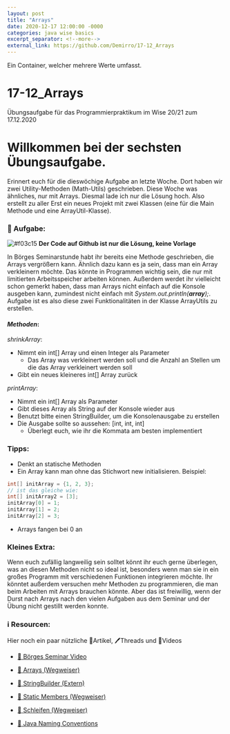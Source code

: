 ```yaml
---
layout: post
title: "Arrays"
date: 2020-12-17 12:00:00 -0000
categories: java wise basics
excerpt_separator: <!--more-->
external_link: https://github.com/Demirro/17-12_Arrays
---
```

Ein Container, welcher mehrere Werte umfasst.
<!--more-->

# 17-12_Arrays
Übungsaufgabe für das Programmierpraktikum im Wise 20/21 zum 17.12.2020

# Willkommen bei der sechsten Übungsaufgabe.

Erinnert euch für die dieswöchige Aufgabe an letzte Woche. Dort haben wir zwei Utility-Methoden (Math-Utils) geschrieben. Diese Woche was ähnliches, nur mit Arrays.
Diesmal lade ich nur die Lösung hoch. Also erstellt zu aller Erst ein neues Projekt mit zwei Klassen (eine für die Main Methode und eine ArrayUtil-Klasse).


### 📝 Aufgabe:

![#f03c15](https://via.placeholder.com/15/f03c15/000000?text=+) __Der Code auf Github ist nur die Lösung, keine Vorlage__

In Börges Seminarstunde habt ihr bereits eine Methode geschrieben, die Arrays vergrößern kann. Ähnlich dazu kann es ja sein, dass man ein Array verkleinern möchte. Das könnte in Programmen wichtig sein, die nur mit limitierten Arbeitsspeicher arbeiten können. Außerdem werdet ihr vielleicht schon gemerkt haben, dass man Arrays nicht einfach auf die Konsole ausgeben kann, zumindest nicht einfach mit *System.out.println(__array__);*.
Aufgabe ist es also diese zwei Funktionalitäten in der Klasse ArrayUtils zu erstellen.

#### *Methoden*:
*shrinkArray*:
- Nimmt ein int[] Array und einen Integer als Parameter
  - Das Array was verkleinert werden soll und die Anzahl an Stellen um die das Array verkleinert werden soll
- Gibt ein neues kleineres int[] Array zurück

*printArray*:
- Nimmt ein int[] Array als Parameter
- Gibt dieses Array als String auf der Konsole wieder aus
- Benutzt bitte einen StringBuilder, um die Konsolenausgabe zu erstellen
- Die Ausgabe sollte so aussehen: [int, int, int]
  - Überlegt euch, wie ihr die Kommata am besten implementiert

### Tipps:

- Denkt an statische Methoden
- Ein Array kann man ohne das Stichwort new initialisieren. Beispiel:
```java
int[] initArray = {1, 2, 3};
// ist das gleiche wie:
int[] initArray2 = [3];
initArray[0] = 1;
initArray[1] = 2;
initArray[2] = 3;
```
- Arrays fangen bei 0 an

### Kleines Extra:
Wenn euch zufällig langweilig sein solltet könnt ihr euch gerne überlegen, was an diesen Methoden nicht so ideal ist, besonders wenn man sie in ein großes Programm mit verschiedenen Funktionen integrieren möchte.
Ihr könntet außerdem versuchen mehr Methoden zu programmieren, die man beim Arbeiten mit Arrays brauchen könnte.
Aber das ist freiwillig, wenn der Durst nach Arrays nach den vielen Aufgaben aus dem Seminar und der Übung nicht gestillt werden konnte.
    
### ℹ️ Resourcen:
Hier noch ein paar nützliche 📃Artikel, 🖊️Threads und 🎥Videos

- [🎥 Börges Seminar Video](https://www.ilias.uni-koeln.de/ilias/ilias.php?ref_id=3638292&eid=9118f1cb-68c5-4d9a-8f67-7f3e83ecc782&cmd=streamVideo&cmdClass=xoctplayergui&cmdNode=wn:os:17u:185&baseClass=ilrepositorygui)

- [📃 Arrays (Wegweiser)](https://dh-cologne.github.io/java-wegweiser/articles/Arrays.html)
- [📃 StringBuilder (Extern)](http://openbook.rheinwerk-verlag.de/javainsel9/javainsel_04_004.htm)
- [📃 Static Members (Wegweiser)](https://dh-cologne.github.io/java-wegweiser/articles/Static-Members.html)
- [📃 Schleifen (Wegweiser)](https://dh-cologne.github.io/java-wegweiser/articles/Schleifen.html)

- [📃 Java Naming Conventions](https://github.com/DH-Cologne/java-wegweiser/blob/master/articles/Naming-Conventions.md)
